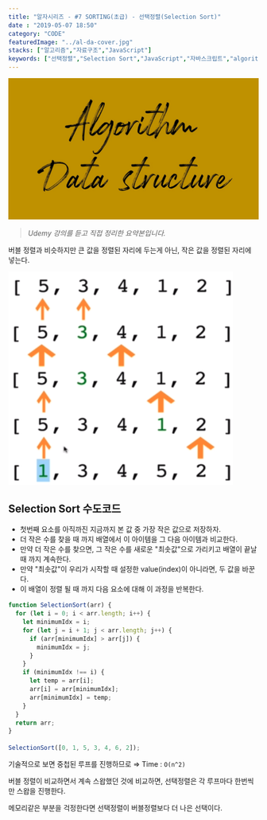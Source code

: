 ```yaml
---
title: "알자시리즈 - #7 SORTING(초급) - 선택정렬(Selection Sort)"
date : "2019-05-07 18:50"
category: "CODE"
featuredImage: "../al-da-cover.jpg"
stacks: ["알고리즘","자료구조","JavaScript"]
keywords: ["선택정렬","Selection Sort","JavaScript","자바스크립트","algorithm","알고리즘","데이터구조","datastructure"]
---
```


![커버](../al-da-cover.jpg "알자시리즈")

> _Udemy 강의를 듣고 직접 정리한 요약본입니다._

버블 정렬과 비슷하지만 큰 값을 정렬된 자리에 두는게 아닌, 작은 값을 정렬된 자리에 넣는다.

![진행모습](Untitled-cdf7f7a7-30ac-442c-a146-754f8b121825.png "진행 모습")

## Selection Sort 수도코드

- 첫번째 요소를 아직까진 지금까지 본 값 중 가장 작은 값으로 저장하자.
- 더 작은 수를 찾을 때 까지 배열에서 이 아이템을 그 다음 아이템과 비교한다.
- 만약 더 작은 수를 찾으면, 그 작은 수를 새로운 "최솟값"으로 가리키고 배열이 끝날 때 까지 계속한다.
- 만약 "최솟값"이 우리가 시작할 때 설정한 value(index)이 아니라면, 두 값을 바꾼다.
- 이 배열이 정렬 될 때 까지 다음 요소에 대해  이 과정을 반복한다.

```javascript
function SelectionSort(arr) {
  for (let i = 0; i < arr.length; i++) {
    let minimumIdx = i;
    for (let j = i + 1; j < arr.length; j++) {
      if (arr[minimumIdx] > arr[j]) {
        minimumIdx = j;
      }
    }
    if (minimumIdx !== i) {
      let temp = arr[i];
      arr[i] = arr[minimumIdx];
      arr[minimumIdx] = temp;
    }
  }
  return arr;
}

SelectionSort([0, 1, 5, 3, 4, 6, 2]);
```

기술적으로 보면 중첩된 루프를 진행하므로 ⇒ Time : `O(n^2)`

버블 정렬이 비교하면서 계속 스왑했던 것에 비교하면, 선택정렬은 각 루프마다 한번씩만 스왑을 진행한다.

메모리같은 부분을 걱정한다면 선택정렬이 버블정렬보다 더 나은 선택이다.